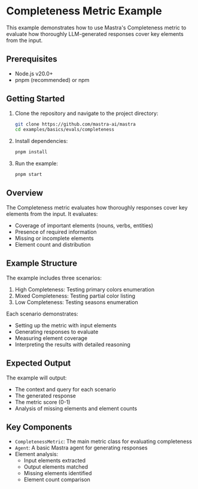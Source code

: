 # Completeness Metric Example

This example demonstrates how to use Mastra's Completeness metric to evaluate how thoroughly LLM-generated responses cover key elements from the input.

## Prerequisites

- Node.js v20.0+
- pnpm (recommended) or npm

## Getting Started

1. Clone the repository and navigate to the project directory:

   ```bash
   git clone https://github.com/mastra-ai/mastra
   cd examples/basics/evals/completeness
   ```

2. Install dependencies:

   ```bash
   pnpm install
   ```

3. Run the example:

   ```bash
   pnpm start
   ```

## Overview

The Completeness metric evaluates how thoroughly responses cover key elements from the input. It evaluates:

- Coverage of important elements (nouns, verbs, entities)
- Presence of required information
- Missing or incomplete elements
- Element count and distribution

## Example Structure

The example includes three scenarios:

1. High Completeness: Testing primary colors enumeration
2. Mixed Completeness: Testing partial color listing
3. Low Completeness: Testing seasons enumeration

Each scenario demonstrates:

- Setting up the metric with input elements
- Generating responses to evaluate
- Measuring element coverage
- Interpreting the results with detailed reasoning

## Expected Output

The example will output:

- The context and query for each scenario
- The generated response
- The metric score (0-1)
- Analysis of missing elements and element counts

## Key Components

- `CompletenessMetric`: The main metric class for evaluating completeness
- `Agent`: A basic Mastra agent for generating responses
- Element analysis:
  - Input elements extracted
  - Output elements matched
  - Missing elements identified
  - Element count comparison
